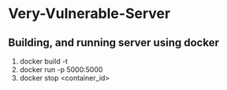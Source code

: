 ﻿# Very-Vulnerable-Server

## Building, and running server using docker

1. docker build -t <image-name>
2. docker run -p 5000:5000 <image-name>
3. docker stop <container_id>
